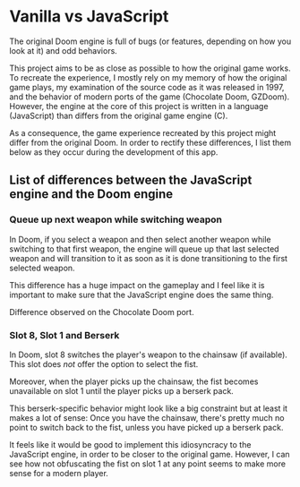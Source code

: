 # Vanilla vs JavaScript

The original Doom engine is full of bugs (or features, depending on how you look at it) and odd behaviors.

This project aims to be as close as possible to how the original game works. To recreate the experience, I mostly rely on my memory of how the original game plays, my examination of the source code as it was released in 1997, and the behavior of modern ports of the game (Chocolate Doom, GZDoom). However, the engine at the core of this project is written in a language (JavaScript) than differs from the original game engine (C).

As a consequence, the game experience recreated by this project might differ from the original Doom. In order to rectify these differences, I list them below as they occur during the development of this app.

## List of differences between the JavaScript engine and the Doom engine

### Queue up next weapon while switching weapon

In Doom, if you select a weapon and then select another weapon while switching to that first weapon, the engine will queue up that last selected weapon and will transition to it as soon as it is done transitioning to the first selected weapon.

This difference has a huge impact on the gameplay and I feel like it is important to make sure that the JavaScript engine does the same thing.

Difference observed on the Chocolate Doom port.

### Slot 8, Slot 1 and Berserk

In Doom, slot 8 switches the player's weapon to the chainsaw (if available). This slot does *not* offer the option to select the fist.

Moreover, when the player picks up the chainsaw, the fist becomes unavailable on slot 1 until the player picks up a berserk pack.

This berserk-specific behavior might look like a big constraint but at least it makes a lot of sense: Once you have the chainsaw, there's pretty much no point to switch back to the fist, unless you have picked up a berserk pack.

It feels like it would be good to implement this idiosyncracy to the JavaScript engine, in order to be closer to the original game. However, I can see how not obfuscating the fist on slot 1 at any point seems to make more sense for a modern player.
